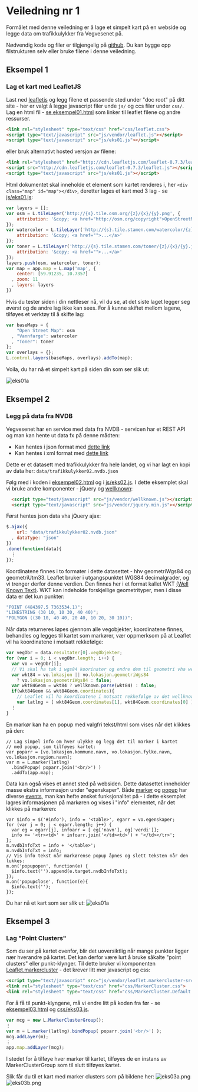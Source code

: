 # Veiledning nr 1

Formålet med denne veiledning er å lage et simpelt kart på en webside og legge data om trafikkulykker fra Vegvesenet på. 

Nødvendig kode og filer er tilgjengelig på [github](https://github.com/GeoForum/geoforumtutorials/tree/master/www/veiledning01). Du kan bygge opp filstrukturen selv eller bruke filene i denne veiledning.

## Eksempel 1

### Lag et kart med LeafletJS
Last ned [leafletjs](http://leafletjs.com/download.html) og legg filene et passende sted under "doc root" på ditt site - her er valgt å legge javascript filer unde `js/` og ccs filer under `css/`. Lag en html fil - [se eksempel01.html](eksempel01.html) som linker til leaflet filene og andre ressurser.

```html
<link rel="stylesheet" type="text/css" href="css/leaflet.css">
<script type="text/javascript" src="js/vendor/leaflet.js"></script>
<script type="text/javascript" src="js/eks01.js"></script>
```
eller bruk alternativt hosted versjon av filene:
```html
<link rel="stylesheet" href="http://cdn.leafletjs.com/leaflet-0.7.3/leaflet.css" />
<script src="http://cdn.leafletjs.com/leaflet-0.7.3/leaflet.js"></script>
<script type="text/javascript" src="js/eks01.js"></script>
```

Html dokumentet skal inneholde et element som kartet renderes i, her `<div class="map" id="map"></div>`, deretter lages et kart med 3 lag - se [js/eks01.js](js/eks01.js):

```js
var layers = [];
var osm = L.tileLayer('http://{s}.tile.osm.org/{z}/{x}/{y}.png', {
    attribution: '&copy; <a href="http://osm.org/copyright">OpenStreetMap</a> contributors'
});
var watercoler = L.tileLayer('http://{s}.tile.stamen.com/watercolor/{z}/{x}/{y}.jpg', {
    attribution: '&copy; <a href="">...</a>'
});
var toner = L.tileLayer('http://{s}.tile.stamen.com/toner/{z}/{x}/{y}.jpg', {
    attribution: '&copy; <a href="">...</a>'
});
layers.push(osm, watercoler, toner);
var map = app.map = L.map('map', {
    center: [59.91235, 10.7357]
  , zoom: 11
  , layers: layers
})
```
Hvis du tester siden i din nettleser nå, vil du se, at det siste laget legger seg øverst og de andre lag ikke kan sees. For å kunne skiftet mellom lagene, tilføyes et verktøy til å skifte lag:

```js
var baseMaps = {
    "Open Street Map": osm
  , "Vannfarge": watercoler
  , "Toner": toner
};
var overlays = {};
L.control.layers(baseMaps, overlays).addTo(map);
```

Voila, du har nå et simpelt kart på siden din som ser slik ut:

![eks01a](img/eks01b.jpg)

<!-- 
## Kart-projeksjoner og konvertering

Jorden er en kule og både papir og skjerme er flat - og det finnes derfor mange måter å projisere data fra kule til flate på. Både leaflet og lignende (fx OpenLayers, Google Maps mv) bruker som utgangspunkt en Mercator-projeksjon med koden "EPSG:3857", mens det er vanlig i Norge å bruke UTM projeksjoner som er tilpasset lokalt bruk. Disse har fx koder som "EPSG:25832", "EPSG:32632", "EPSG:25833" og "EPSG:32633".

Åpne data fra fx Statens Kartverk mv er ofte tilgjengelig i disse projeksjoner, og kan derfor være nødvendig å konvertere mellom forskjellige projeksjoner. Det kan gjøres på mange måter, vil vi gjøre det med en javascript-komponent kallet [Proj4js](http://proj4js.org/).

Vi skal ikke gå i dybden med projeksjoner i denne veiledning, men her er en kort oversikt over noen fordeler og ulemper:

#### Mercator
* Fordeler:
  * Globalt koordinatsystem.
  * Viser lett hele kloden på et kart.
* Ulemper:
  * Områder langt fra ekvator vises svært forvrengt.
  * Koordinatsystemet er ikke kvadratisk.
  * Enheten for koordinater er grader, som kan være vanskelig å lage beregninger på.

#### UTM
* Fordeler:
  * Enheten for koordinater er meter.
  * Koordinatsystemet er kvadratisk.
* Ulemper:
  * Koordinatsystemet dekker et begrenset område, en såkalt UTM-zone.

Vil du vite mer om forskjellige koordinatsystem, kan du bla lese mer her ... [savner linker](http://foo.bar/):
* http://www.sharpgis.net/post/2007/05/05/Spatial-references2c-coordinate-systems2c-projections2c-datums2c-ellipsoids-e28093-confusing
* https://en.wikipedia.org/wiki/Spatial_reference_system
* http://communityhub.esriuk.com/journal/2012/3/26/coordinate-systems-and-projections-for-beginners.html
 -->

## Eksempel 2

### Legg på data fra NVDB

Vegvesenet har en service med data fra NVDB - servicen har et REST API og man kan hente ut data fx på denne mådten:

* Kan hentes i json format med [dette link](https://www.vegvesen.no/nvdb/api/sok.json?kriterie=%7B%22lokasjon%22:%7B%22bbox%22:%22-1349369,6171067,2549369,8278933%22%7D,%22objektTyper%22:%5B%7B%22id%22:570,%22filter%22:%5B%7B%22type%22:%22Alvorligste%20skadegrad%22,%22operator%22:%22=%22,%22verdi%22:%5B%22Drept%22%5D%7D,%7B%22type%22:%22Ulykkesdato%22,%22operator%22:%22%3E=%22,%22verdi%22:%5B%222015-01-01%22%5D%7D%5D%7D%5D%7D)
* Kan hentes i xml format med [dette link](https://www.vegvesen.no/nvdb/api/sok?kriterie=%7B%22lokasjon%22:%7B%22bbox%22:%22-1349369,6171067,2549369,8278933%22%7D,%22objektTyper%22:%5B%7B%22id%22:570,%22filter%22:%5B%7B%22type%22:%22Alvorligste%20skadegrad%22,%22operator%22:%22=%22,%22verdi%22:%5B%22Drept%22%5D%7D,%7B%22type%22:%22Ulykkesdato%22,%22operator%22:%22%3E=%22,%22verdi%22:%5B%222015-01-01%22%5D%7D%5D%7D%5D%7D)

Dette er et datasett med trafikkulykker fra hele landet, og vi har lagt en kopi av data her:
`data/trafikkulykker02.nvdb.json`

Følg med i koden i [eksempel02.html](eksempel02.html) og i [js/eks02.js](js/eks02.js). I dette eksemplet skal vi bruke andre komponenter - jQuery og [wellknown](https://github.com/mapbox/wellknown):
```html
  <script type="text/javascript" src="js/vendor/wellknown.js"></script> 
  <script type="text/javascript" src="js/vendor/jquery.min.js"></script>
```
Først hentes json data vha jQuery ajax:

```js
$.ajax({
    url: "data/trafikkulykker02.nvdb.json"
  , dataType: "json"
})
.done(function(data){
  ⋮
});
```

Koordinatene finnes i to formater i dette datasettet - hhv geometriWgs84 og geometriUtm33. Leaflet bruker i utgangspunktet WGS84 decimalgrader, og vi trenger derfor denne verdien. Den finnes her i et format kallet WKT [(Well Known Text)](http://en.wikipedia.org/wiki/Well-known_text). WKT kan indeholde forskjellige geometrityper, men i disse data er det kun punkter:
```js
"POINT (484397.5 7363534.1)";
"LINESTRING (30 10, 10 30, 40 40)";
"POLYGON ((30 10, 40 40, 20 40, 10 20, 30 10))";

```

Når data returneres løpes gjennom alle vegobjekter, koordinatene finnes, behandles og legges til kartet som markører, vær oppmerksom på at Leaflet vil ha koordinatene i motsatt rekkefølge:

```js
var vegObr = data.resultater[0].vegObjekter;
for (var i = 0; i < vegObr.length; i++) {
  var vo = vegObr[i];
  // Vi skal ha tak i wgs84 koorinater og endre dem til geometri vha wellknown:
  var wkt84 = vo.lokasjon || vo.lokasjon.geometriWgs84 
    ? vo.lokasjon.geometriWgs84 : false;
  var wkt84Geom = wkt84 ? wellknown.parse(wkt84) : false;
  if(wkt84Geom && wkt84Geom.coordinates){
    // Leaflet vil ha koordinatene i motsatt rekkefølge av det wellknown leverer:
    var latlng = [ wkt84Geom.coordinates[1], wkt84Geom.coordinates[0] ];
  ⋮
}
```

En markør kan ha en popup med valgfri tekst/html som vises når det klikkes på den:
```
// Lag simpel info om hver ulykke og legg det til marker i kartet 
// med popup, som tilføyes kartet:
var poparr = [vo.lokasjon.kommune.navn, vo.lokasjon.fylke.navn, vo.lokasjon.region.navn];
var m = L.marker(latlng)
  .bindPopup( poparr.join('<br/>') )
  .addTo(app.map);
```

Data kan også vises et annet sted på websiden. Dette datasettet inneholder masse ekstra informasjon under "egenskaper". Både [markør](http://leafletjs.com/reference.html#marker) og [popup](http://leafletjs.com/reference.html#popup) har diverse [events](http://leafletjs.com/reference.html#events), man kan hefte ønsket funksjonalitet på - i dette eksemplet lagres informasjonen på markøren og vises i "info" elementet, når det klikkes på markøren:
```
var $info = $('#info'), info = '<table>', egarr = vo.egenskaper;
for (var j = 0; j < egarr.length; j++) {
  var eg = egarr[j], infoarr = [ eg['navn'], eg['verdi']]; 
  info += '<tr><td>' + infoarr.join('</td><td>') + '</td></tr>';
};
m.nvdbInfoTxt = info + '</table>';
m.nvdbInfoTxt = info;
// Vis info tekst når markørense popup åpnes og slett teksten når den lukkes:
m.on('popupopen', function(e) {
  $info.text('').append(e.target.nvdbInfoTxt);
});
m.on('popupclose', function(e){
  $info.text('');
});
```

Du har nå et kart som ser slik ut:
![eks01a](img/eks02a.jpg)

## Eksempel 3

### Lag "Point Clusters"

Som du ser på kartet ovenfor, blir det uoversiktlig når mange punkter ligger nær hverandre på kartet. Det kan derfor være lurt å bruke såkalte "point clusters" eller punkt-klynger. Til dette bruker vi komponenten [Leaflet.markercluster](https://github.com/Leaflet/Leaflet.markercluster) - det krever litt mer javascript og css:
```html
<script type="text/javascript" src="js/vendor/leaflet.markercluster-src.js"></script>
<link rel="stylesheet" type="text/css" href="css/MarkerCluster.css">
<link rel="stylesheet" type="text/css" href="css/MarkerCluster.Default.css">
```

For å få til punkt-klyngene, må vi endre litt på koden fra før - se [eksempel03.html](eksempel03.html) og [css/eks03.js](css/eks03.js). 

```js
var mcg = new L.MarkerClusterGroup();
⋮
var m = L.marker(latlng).bindPopup( poparr.join('<br/>') );
mcg.addLayer(m);
⋮
app.map.addLayer(mcg);
```

I stedet for å tilføye hver markør til kartet, tilføyes de en instans av MarkerClusterGroup som til slutt tilføyes kartet. 

Slik får du til et kart med marker clusters som på bildene her:
![eks03a.png](img/eks03a.png)
![eks03b.png](img/eks03b.png)